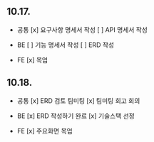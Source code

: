 ## 10.17.
- 공통
[x] 요구사항 명세서 작성
[ ] API 명세서 작성

- BE
[ ] 기능 명세서 작성
[ ] ERD 작성

- FE
[x] 목업

## 10.18.
- 공통
[x] ERD 검토 팀미팅
[x] 팀미팅 회고 회의

- BE
[x] ERD 작성하기 완료
[x] 기술스택 선정

- FE
[x] 주요화면 목업
